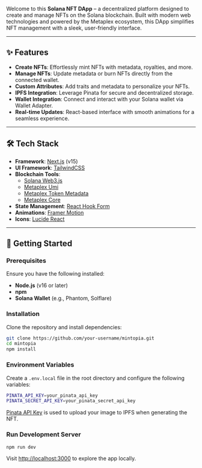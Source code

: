 Welcome to this **Solana NFT DApp** – a decentralized platform designed to create and manage NFTs on the Solana blockchain. Built with modern web technologies and powered by the Metaplex ecosystem, this DApp simplifies NFT management with a sleek, user-friendly interface.

---

## ✨ Features

- **Create NFTs**: Effortlessly mint NFTs with metadata, royalties, and more.
- **Manage NFTs**: Update metadata or burn NFTs directly from the connected wallet.
- **Custom Attributes**: Add traits and metadata to personalize your NFTs.
- **IPFS Integration**: Leverage Pinata for secure and decentralized storage.
- **Wallet Integration**: Connect and interact with your Solana wallet via Wallet Adapter.
- **Real-time Updates**: React-based interface with smooth animations for a seamless experience.

---

## 🛠️ Tech Stack

- **Framework**: [Next.js](https://nextjs.org/) (v15)
- **UI Framework**: [TailwindCSS](https://tailwindcss.com/)
- **Blockchain Tools**:
  - [Solana Web3.js](https://solana-labs.github.io/solana-web3.js)
  - [Metaplex Umi](https://docs.metaplex.com/umi)
  - [Metaplex Token Metadata](https://docs.metaplex.com/token-metadata)
  - [Metaplex Core](https://docs.metaplex.com/core)
- **State Management**: [React Hook Form](https://react-hook-form.com/)
- **Animations**: [Framer Motion](https://www.framer.com/motion/)
- **Icons**: [Lucide React](https://lucide.dev/)

---

## 🚀 Getting Started

### Prerequisites

Ensure you have the following installed:

- **Node.js** (v16 or later)
- **npm**
- **Solana Wallet** (e.g., Phantom, Solflare)

### Installation

Clone the repository and install dependencies:

```bash
git clone https://github.com/your-username/mintopia.git
cd mintopia
npm install
```

### Environment Variables

Create a `.env.local` file in the root directory and configure the following variables:

```bash
PINATA_API_KEY=your_pinata_api_key
PINATA_SECRET_API_KEY=your_pinata_secret_api_key
```

[Pinata API Key](https://pinata.cloud/) is used to upload your image to IPFS when generating the NFT.

### Run Development Server

```bash
npm run dev
```

Visit [http://localhost:3000](http://localhost:3000) to explore the app locally.
